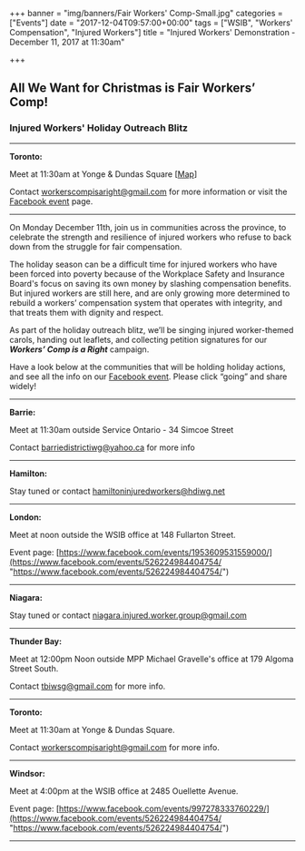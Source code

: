 +++
banner = "img/banners/Fair Workers' Comp-Small.jpg"
categories = ["Events"]
date = "2017-12-04T09:57:00+00:00"
tags = ["WSIB", "Workers' Compensation", "Injured Workers"]
title = "Injured Workers' Demonstration - December 11, 2017 at 11:30am"

+++
## **All We Want for Christmas is Fair Workers’ Comp!**

### **Injured Workers' Holiday Outreach Blitz**

---

**Toronto:**

Meet at 11:30am at Yonge & Dundas Square \[[Map](https://www.google.ca/maps/place/Yonge-Dundas+Square/@43.6560359,-79.3802357,15z/data=!4m5!3m4!1s0x0:0xfba1e6ac7018788a!8m2!3d43.6560359!4d-79.3802357)\]

Contact [workerscompisaright@gmail.com](mailto:workerscompisaright@gmail.com) for more information or visit the [Facebook event](https://www.facebook.com/events/526224984404754/) page.

---

On Monday December 11th, join us in communities across the province, to celebrate the strength and resilience of injured workers who refuse to back down from the struggle for fair compensation.

The holiday season can be a difficult time for injured workers who have been forced into poverty because of the Workplace Safety and Insurance Board's focus on saving its own money by slashing compensation benefits. But injured workers are still here, and are only growing more determined to rebuild a workers’ compensation system that operates with integrity, and that treats them with dignity and respect.

As part of the holiday outreach blitz, we’ll be singing injured worker-themed carols, handing out leaflets, and collecting petition signatures for our **_Workers’ Comp is a Right_** campaign.

Have a look below at the communities that will be holding holiday actions, and see all the info on our [Facebook event](https://www.facebook.com/events/526224984404754/). Please click “going” and share widely!

---

**Barrie:**

Meet at 11:30am outside Service Ontario - 34 Simcoe Street

Contact [barriedistrictiwg@yahoo.ca](mailto:barriedistrictiwg@yahoo.ca) for more info

---

**Hamilton:**

Stay tuned or contact [hamiltoninjuredworkers@hdiwg.net](mailto:hamiltoninjuredworkers@hdiwg.net)

---

**London:**

Meet at noon outside the WSIB office at 148 Fullarton Street.

Event page: [https://www.facebook.com/events/1953609531559000/](https://www.facebook.com/events/526224984404754/ "https://www.facebook.com/events/526224984404754/")

---

**Niagara:**

Stay tuned or contact [niagara.injured.worker.group@gmail.com](mailto:niagara.injured.worker.group@gmail.com)

---

**Thunder Bay:**

Meet at 12:00pm Noon outside MPP Michael Gravelle's office at 179 Algoma Street South.

Contact [tbiwsg@gmail.com](mailto:tbiwsg@gmail.com) for more info.

---

**Toronto:**

Meet at 11:30am at Yonge & Dundas Square.

Contact [workerscompisaright@gmail.com](mailto:workerscompisaright@gmail.com) for more info.

---

**Windsor:**

Meet at 4:00pm at the WSIB office at 2485 Ouellette Avenue.

Event page: [https://www.facebook.com/events/997278333760229/](https://www.facebook.com/events/526224984404754/ "https://www.facebook.com/events/526224984404754/")

---